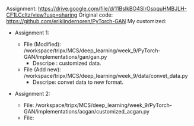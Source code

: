 Assignment: https://drive.google.com/file/d/11BslkBO4SlrOspquHMBJLH-CF1LCcltz/view?usp=sharing
Original code: https://github.com/eriklindernoren/PyTorch-GAN
My customized: 
* Assignment 1:
  * File (Modified): /workspace/tripx/MCS/deep_learning/week_9/PyTorch-GAN/implementations/gan/gan.py 
    * Descripe : customized data.
  * File (Add new): /workspace/tripx/MCS/deep_learning/week_9/data/convet_data.py
    * Descripe: convet data to new format.  
  
* Assignment 2: 
  * File: /workspace/tripx/MCS/deep_learning/week_9/PyTorch-GAN/implementations/acgan/customized_acgan.py
  * File: 
